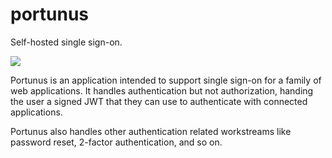 # portunus
Self-hosted single sign-on.

<img src="https://user-images.githubusercontent.com/640862/78699911-a383a380-78d2-11ea-96a9-b00be1477418.jpg" />

Portunus is an application intended to support single sign-on for a family of web applications. It handles authentication but not authorization, handing the user a signed JWT that they can use to authenticate with connected applications.

Portunus also handles other authentication related workstreams like password reset, 2-factor authentication, and so on.
